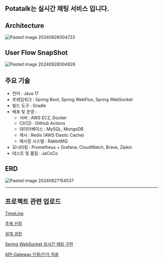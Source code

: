 ## Potatalk는 실시간 채팅 서비스 입니다.

## Architecture

![Pasted image 20240928004733](https://github.com/user-attachments/assets/287bf701-fd0a-4c03-95ac-84ecf64af143)

## User Flow SnapShot

![Pasted image 20240928004826](https://github.com/user-attachments/assets/a66e7596-7ab8-4dd7-a4b9-9ef4c3ea51ff)

## 주요 기술

- 언어 : Java 17
- 프레임워크 : Spring Boot, Spring WebFlux, Spring WebSocket
- 빌드 도구 : Gradle
- 배포 및 운영 :
    - 서버 : AWS EC2, Docker
    - CI/CD : GitHub Actions
    - 데이터베이스 : MySQL, MongoDB
    - 캐시 : Redis (AWS Elastic Cache)
    - 메시징 시스템 : RabbitMQ
- 모니터링 : Prometheus + Grafana, CloudWatch, Brave, Zipkin
- 테스트 및 품질 : JaCoCo

## ERD

![Pasted image 20240827154537](https://github.com/user-attachments/assets/03d89f6a-7e47-4dc8-b586-354ba581fd46)


---

## 프로젝트 관련 업로드

[TimeLine](https://tangpoo.tistory.com/195)

[주제 선정](https://tangpoo.tistory.com/193)

[설계 과정](https://tangpoo.tistory.com/194)

[Spring WebSocket 실시간 채팅 구현](https://tangpoo.tistory.com/196)

[API-Gateway 인증/인가 적용](https://tangpoo.tistory.com/197)
